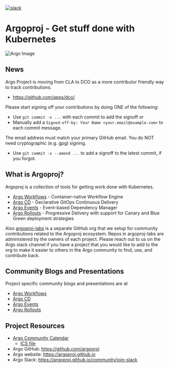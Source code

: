 [![slack](https://img.shields.io/badge/slack-argoproj-brightgreen.svg?logo=slack)](https://argoproj.github.io/community/join-slack)

# Argoproj - Get stuff done with Kubernetes

![Argo Image](docs/assets/argo.png)

## News

Argo Project is moving from CLA to DCO as a more contributor friendly way to track contributions.
* https://github.com/apps/dco/

Please start signing off your contributions by doing ONE of the following:
* Use `git commit -s ...` with each commit to add the signoff or
* Manually add a `Signed-off-by: Your Name <your.email@example.com>` to each commit message.

The email address must match your primary GitHub email. You do NOT need cryptographic (e.g. gpg) signing.
* Use `git commit -s --amend ...` to add a signoff to the latest commit, if you forgot.

## What is Argoproj?

Argoproj is a collection of tools for getting work done with Kubernetes.
* [Argo Workflows](https://github.com/argoproj/argo) - Container-native Workflow Engine
* [Argo CD](https://github.com/argoproj/argo-cd) - Declarative GitOps Continuous Delivery
* [Argo Events](https://github.com/argoproj/argo-events) - Event-based Dependency Manager
* [Argo Rollouts](https://github.com/argoproj/argo-rollouts) - Progressive Delivery with support for Canary and Blue Green deployment strategies

Also [argoproj-labs](https://github.com/argoproj-labs) is a separate GitHub org that we setup for community contributions related to the Argoproj ecosystem. Repos in argoproj-labs are administered by the owners of each project. Please reach out to us on the Argo slack channel if you have a project that you would like to add to the org to make it easier to others in the Argo community to find, use, and contribute back.

## Community Blogs and Presentations

Project specific community blogs and presentations are at 
* [Argo Workflows](https://github.com/argoproj/argo/blob/master/README.md#community-blogs-and-presentations)
* [Argo CD](https://github.com/argoproj/argo-cd/blob/master/README.md#community-blogs-and-presentations)
* [Argo Events](https://github.com/argoproj/argo-events/blob/master/README.md#community-blogs-and-presentations)
* [Argo Rollouts](https://github.com/argoproj/argo-rollouts/blob/master/README.md#community-blogs-and-presentations)

## Project Resources
* [Argo Community Calendar](https://calendar.google.com/calendar/embed?src=argoproj@gmail.com)
  * [ICS file](https://calendar.google.com/calendar/ical/argoproj%40gmail.com/public/basic.ics)
* Argo GitHub:  https://github.com/argoproj
* Argo website: https://argoproj.github.io
* Argo Slack:   https://argoproj.github.io/community/join-slack
